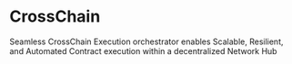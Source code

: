 # CrossChain
Seamless CrossChain Execution orchestrator enables Scalable, Resilient, and Automated Contract execution within a decentralized Network Hub
